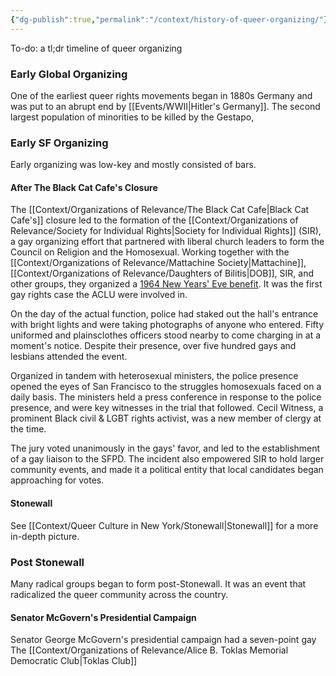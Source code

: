 ```yaml
---
{"dg-publish":true,"permalink":"/context/history-of-queer-organizing/"}
---
```


To-do: a tl;dr timeline of queer organizing
### Early Global Organizing
One of the earliest queer rights movements began in 1880s Germany and was put to an abrupt end by [[Events/WWII\|Hitler's Germany]]. The second largest population of minorities to be killed by the Gestapo, 

### Early SF Organizing

Early organizing was low-key and mostly consisted of bars.
#### After The Black Cat Cafe's Closure
The [[Context/Organizations of Relevance/The Black Cat Cafe\|Black Cat Cafe's]] closure led to the formation of the [[Context/Organizations of Relevance/Society for Individual Rights\|Society for Individual Rights]] (SIR), a gay organizing effort that partnered with liberal church leaders to form the Council on Religion and the Homosexual. Working together with the [[Context/Organizations of Relevance/Mattachine Society\|Mattachine]], [[Context/Organizations of Relevance/Daughters of Bilitis\|DOB]], SIR, and other groups, they organized a [1964 New Years' Eve benefit](https://www.sfgate.com/opinion/article/the-night-san-francisco-s-sense-of-gay-pride-2572316.php). It was the first gay rights case the ACLU were involved in.

On the day of the actual function, police had staked out the hall's entrance with bright lights and were taking photographs of anyone who entered. Fifty uniformed and plainsclothes officers stood nearby to come charging in at a moment's notice. Despite their presence, over five hundred gays and lesbians attended the event.

Organized in tandem with heterosexual ministers, the police presence opened the eyes of San Francisco to the struggles homosexuals faced on a daily basis. The ministers held a press conference in response to the police presence, and were key witnesses in the trial that followed. Cecil Witness, a prominent Black civil & LGBT rights activist, was a new member of clergy at the time.

The jury voted unanimously in the gays' favor, and led to the establishment of a gay liaison to the SFPD. The incident also empowered SIR to hold larger community events, and made it a political entity that local candidates began approaching for votes.
#### Stonewall
See [[Context/Queer Culture in New York/Stonewall\|Stonewall]] for a more in-depth picture.

### Post Stonewall
Many radical groups began to form post-Stonewall. It was an event that radicalized the queer community across the country.

#### Senator McGovern's Presidential Campaign

Senator George McGovern's presidential campaign had a seven-point gay The [[Context/Organizations of Relevance/Alice B. Toklas Memorial Democratic Club\|Toklas Club]] 